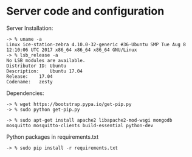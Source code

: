 # Server code and configuration

Server Installation:

	-> % uname -a
	Linux ice-station-zebra 4.10.0-32-generic #36-Ubuntu SMP Tue Aug 8 12:10:06 UTC 2017 x86_64 x86_64 x86_64 GNU/Linux
	-> % lsb_release -a
	No LSB modules are available.
	Distributor ID:	Ubuntu
	Description:	Ubuntu 17.04
	Release:	17.04
	Codename:	zesty

Dependencies:

    -> % wget https://bootstrap.pypa.io/get-pip.py
    -> % sudo python get-pip.py

    -> % sudo apt-get install apache2 libapache2-mod-wsgi mongodb mosquitto mosquitto-clients build-essential python-dev

Python packages in requirements.txt

    -> % sudo pip install -r requirements.txt

